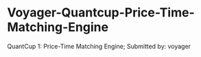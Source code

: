 # Voyager-Quantcup-Price-Time-Matching-Engine
QuantCup 1:   Price-Time Matching Engine;  Submitted by: voyager
